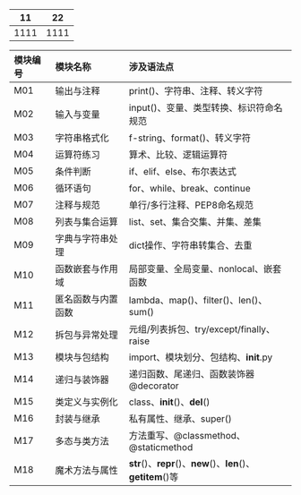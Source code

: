 

| 11   | 22   |
|------|------|
| 1111 | 1111 |



|模块编号|模块名称|涉及语法点|
|:-----|:-----|:-----|
|M01|输出与注释|print()、字符串、注释、转义字符|
|M02|输入与变量|input()、变量、类型转换、标识符命名规范|
|M03|字符串格式化|f-string、format()、转义字符|
|M04|运算符练习|算术、比较、逻辑运算符|
|M05|条件判断|if、elif、else、布尔表达式|
|M06|循环语句|for、while、break、continue|
|M07|注释与规范|单行/多行注释、PEP8命名规范|
|M08|列表与集合运算|list、set、集合交集、并集、差集|
|M09|字典与字符串处理|dict操作、字符串转集合、去重|
|M10|函数嵌套与作用域|局部变量、全局变量、nonlocal、嵌套函数|
|M11|匿名函数与内置函数|lambda、map()、filter()、len()、sum()|
|M12|拆包与异常处理|元组/列表拆包、try/except/finally、raise|
|M13|模块与包结构|import、模块划分、包结构、__init__.py|
|M14|递归与装饰器|递归函数、尾递归、函数装饰器 @decorator|
|M15|类定义与实例化|class、__init__()、__del__()|
|M16|封装与继承|私有属性、继承、super()|
|M17|多态与类方法|方法重写、@classmethod、@staticmethod|
|M18|魔术方法与属性|__str__()、__repr__()、__new__()、__len__()、__getitem__()等|
